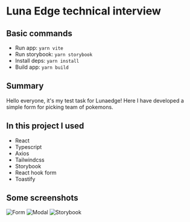 # Luna Edge technical interview
## Basic commands
- Run app: <code>yarn vite</code>
- Run storybook: <code>yarn storybook</code>
- Install deps: <code>yarn install</code>
- Build app: <code>yarn build</code>

## Summary
Hello everyone, it's my test task for Lunaedge! Here I have developed a simple form for picking team of pokemons.

## In this project I used
- React
- Typescript
- Axios
- Tailwindcss
- Storybook
- React hook form
- Toastify

## Some screenshots
![Form](https://imgur.com/7I47van.png)
![Modal](https://imgur.com/6WSYCc0.png)
![Storybook](https://imgur.com/WkkJj75.png)
